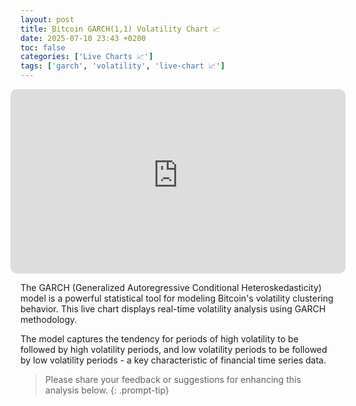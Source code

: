 ```yaml
---
layout: post
title: Bitcoin GARCH(1,1) Volatility Chart 📈
date: 2025-07-10 23:43 +0200
toc: false
categories: ['Live Charts 📈']
tags: ['garch', 'volatility', 'live-chart 📈']
---
```


<style>
.iframe-responsive-wrapper {
    position: relative;
    overflow: hidden;
    width: 100%;
    padding-top: 55%; /* 16:9 Aspect Ratio */
}

.full-width-iframe-container {
    margin-left: -1rem;
    margin-right: -1rem;
}

@media (max-width: 768px) {
    .iframe-responsive-wrapper {
        padding-top: 450px;
    }
}

.cover-spin {
    position: absolute;
    top: 0;
    left: 0;
    height: 100%;
    width: 100%;
    border: none;
    border-radius: 10px;
}
</style>

<link rel="stylesheet" type="text/css" href="/assets/css/spinner.css">
<link rel="stylesheet" type="text/css" href="/assets/css/dashboard.css">

<div class="full-width-iframe-container">
    <div class="iframe-responsive-wrapper">
        <div class="cover-spin"></div>
        <iframe
            src="https://bitcoin-garch-v1-e188439e1223.herokuapp.com/"
            style="position: absolute; top: 0; left: 0; width: 100%; height: 100%; border:none; border-radius: 10px;"
            onload="this.previousElementSibling.style.display = 'none';">
        </iframe>
    </div>
</div>

The GARCH (Generalized Autoregressive Conditional Heteroskedasticity) model is a powerful statistical tool for modeling Bitcoin's volatility clustering behavior. This live chart displays real-time volatility analysis using GARCH methodology.

The model captures the tendency for periods of high volatility to be followed by high volatility periods, and low volatility periods to be followed by low volatility periods - a key characteristic of financial time series data.

> Please share your feedback or suggestions for enhancing this analysis below.
{: .prompt-tip}

